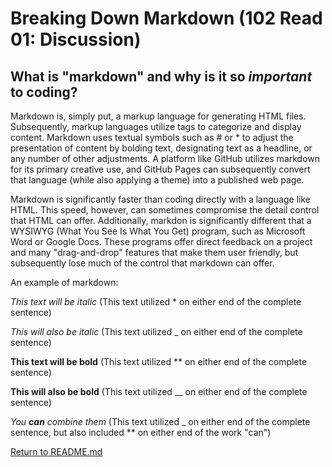 # Breaking Down Markdown (102 Read 01: Discussion)

## What is "markdown" and why is it so _important_ to coding?
  Markdown is, simply put, a markup language for generating HTML files. Subsequently, markup languages utilize tags to categorize and display content. Markdown uses textual symbols such as # or * to adjust the presentation of content by bolding text, designating text as a headline, or any number of other adjustments. A platform like GitHub utilizes markdown for its primary creative use, and GitHub Pages can subsequently convert that language (while also applying a theme) into a published web page.
  
  Markdown is significantly faster than coding directly with a language like HTML. This speed, however, can sometimes compromise the detail control that HTML can offer. Additionally, markdon is significantly different that a WYSIWYG (What You See Is What You Get) program, such as Microsoft Word or Google Docs. These programs offer direct feedback on a project and many "drag-and-drop" features that make them user friendly, but subsequently lose much of the control that markdown can offer.
  
  An example of markdown:
  
  *This text will be italic* (This text utilized * on either end of the complete sentence)

_This will also be italic_ (This text utilized _ on either end of the complete sentence)

**This text will be bold** (This text utilized ** on either end of the complete sentence)

__This will also be bold__ (This text utilized __ on either end of the complete sentence)

_You **can** combine them_ (This text utilized _ on either end of the complete sentence, but also included ** on either end of the work "can")

[Return to README.md](/README.md)
